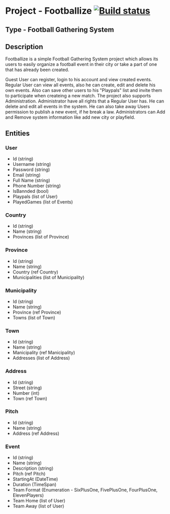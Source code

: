 # Project - Footballize [![Build status](https://ci.appveyor.com/api/projects/status/w2kgqcu2ifuo3304?svg=true)](https://ci.appveyor.com/project/AJMitev/footballize)

## Type - Football Gathering System

## Description

Footballize is a simple Football Gathering System project which allows its users to easily organize a football event in their city or take a part of one that has already been created.

Guest User can register, login to his account and view created events. Regular User can view all events, also he can create, edit and delete his own events. Also can save other users to his "Playpals" list and invite them to participate when createing a new match. The project also supports Administration. Administrator have all rights that a Regular User has. He can delete and edit all events in the system. He can also take away Users permission to publish a new event, if he break a law. Administrators can Add and Remove system information like add new city or playfield.

## Entities

### User
  - Id (string)
  - Username (string)
  - Password (string)
  - Email (string)
  - Full Name (string)
  - Phone Number (string)
  - IsBannded (bool)
  - Playpals (list of User)
  - PlayedGames (list of Events)
### Country
  - Id (string)
  - Name (string)
  - Provinces (list of Province)
### Province
  - Id (string)
  - Name (string)
  - Country (ref Country)
  - Municipalities (list of Municipality)
### Municipality
  - Id (string)
  - Name (string)
  - Province (ref Province)
  - Towns (list of Town)
### Town
  - Id (string)
  - Name (string)
  - Manicipality (ref Manicipality)
  - Addresses (list of Address)
### Address
  - Id (string)
  - Street (string)
  - Number (int)
  - Town (ref Town)
### Pitch
  - Id (string)
  - Name (string)
  - Address (ref Address)
### Event
  - Id (string)
  - Name (string)
  - Description (string)
  - Pitch (ref Pitch)
  - StartingAt (DateTime)
  - Duration (TimeSpan)
  - Team Format (Enumeration - SixPlusOne, FivePlusOne, FourPlusOne, ElevenPlayers)
  - Team Home (list of User)
  - Team Away (list of User)